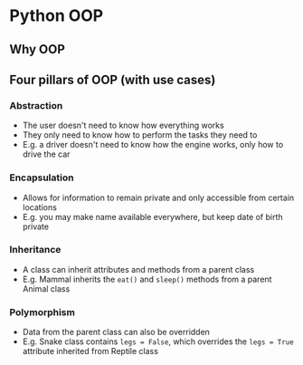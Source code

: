 # Python OOP
## Why OOP

## Four pillars of OOP (with use cases)
### Abstraction
- The user doesn't need to know how everything works
- They only need to know how to perform the tasks they need to
- E.g. a driver doesn't need to know how the engine works, only how to drive the car

### Encapsulation
- Allows for information to remain private and only accessible from certain locations
- E.g. you may make name available everywhere, but keep date of birth private

### Inheritance
- A class can inherit attributes and methods from a parent class
- E.g. Mammal inherits the `eat()` and `sleep()` methods from a parent Animal class

### Polymorphism
- Data from the parent class can also be overridden
- E.g. Snake class contains `legs = False`, which overrides the `legs = True` attribute inherited from Reptile class